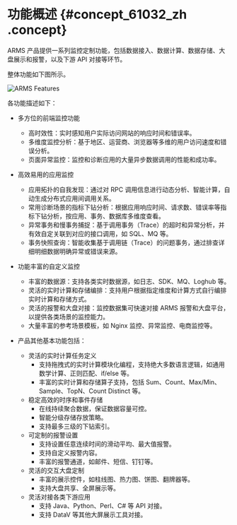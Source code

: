 # 功能概述 {#concept_61032_zh .concept}

ARMS 产品提供一系列监控定制功能，包括数据接入、数据计算、数据存储、大盘展示和报警，以及下游 API 对接等环节。

整体功能如下图所示。

![ARMS Features](http://static-aliyun-doc.oss-cn-hangzhou.aliyuncs.com/assets/img/152201/156741119543315_zh-CN.png)

各功能描述如下：

-   多方位的前端监控功能

    -   高时效性：实时感知用户实际访问网站的响应时间和错误率。
    -   多维度监控分析：基于地区、运营商、浏览器等多维的用户访问速度和错误分析。
    -   页面异常监控：监控和诊断应用的大量异步数据调用的性能和成功率。
-   高效易用的应用监控

    -   应用拓扑的自我发现：通过对 RPC 调用信息进行动态分析、智能计算，自动生成分布式应用间调用关系。
    -   常用诊断场景的指标下钻分析：根据应用响应时间、请求数、错误率等指标下钻分析，按应用、事务、数据库多维度查看。
    -   异常事务和慢事务捕捉：基于调用事务（Trace）的超时和异常分析，并有效自定关联到对应的接口调用，如 SQL、MQ 等。
    -   事务快照查询：智能收集基于调用链（Trace）的问题事务，通过排查详细明细数据明确异常或错误来源。
-   功能丰富的自定义监控

    -   丰富的数据源：支持各类实时数据源，如日志、SDK、MQ、Loghub 等。
    -   灵活的实时计算和存储编排：支持用户根据指定维度和计算方式自行编排实时计算和存储方式。
    -   灵活的报警和大盘对接：监控数据集可快速对接 ARMS 报警和大盘平台，以提供各类场景的监控能力。
    -   大量丰富的参考场景模板，如 Nginx 监控、异常监控、电商监控等。
-   产品其他基本功能包括：

    -   灵活的实时计算任务定义
        -   支持拖拽式的实时计算模块化编程，支持绝大多数语言逻辑，如通用数学计算、正则匹配、if/else 等。
        -   丰富的实时计算和存储算子支持，包括 Sum、Count、Max/Min、Sample、TopN、Count Distinct 等。
    -   稳定高效的时序和事件存储
        -   在线持续聚合数据，保证数据容量可控。
        -   智能分级存储存放策略。
        -   支持最多三级的下钻索引。
    -   可定制的报警设置
        -   支持设置任意连续时间的滑动平均、最大值报警。
        -   支持自定义报警内容。
        -   丰富的报警通道，如邮件、短信、钉钉等。
    -   灵活的交互大盘定制
        -   丰富的展示控件，如柱线图、热力图、饼图、翻牌器等。
        -   支持大盘共享、全屏展示等。
    -   灵活对接各类下游应用
        -   支持 Java、Python、Perl、C\# 等 API 对接。
        -   支持 DataV 等其他大屏展示工具对接。

